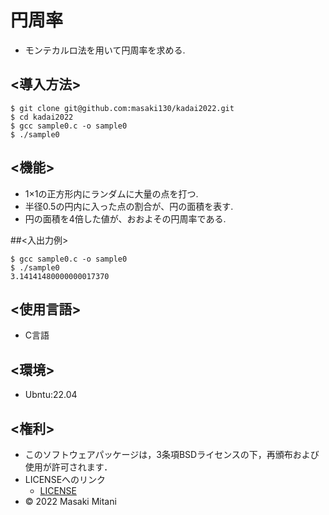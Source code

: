 # 円周率
* モンテカルロ法を用いて円周率を求める.

## <導入方法>
```
$ git clone git@github.com:masaki130/kadai2022.git
$ cd kadai2022
$ gcc sample0.c -o sample0
$ ./sample0
```

## <機能>
* 1×1の正方形内にランダムに大量の点を打つ.
* 半径0.5の円内に入った点の割合が、円の面積を表す.
* 円の面積を4倍した値が、おおよその円周率である.

##<入出力例>
```
$ gcc sample0.c -o sample0
$ ./sample0
3.14141480000000017370

```

## <使用言語>
* C言語
## <環境>
* Ubntu:22.04
## <権利>
* このソフトウェアパッケージは，3条項BSDライセンスの下，再頒布および使用が許可されます．
* LICENSEへのリンク
    * [LICENSE](https://github.com/masaki130/kadai2022/blob/main/LICENSE)
* © 2022 Masaki Mitani
